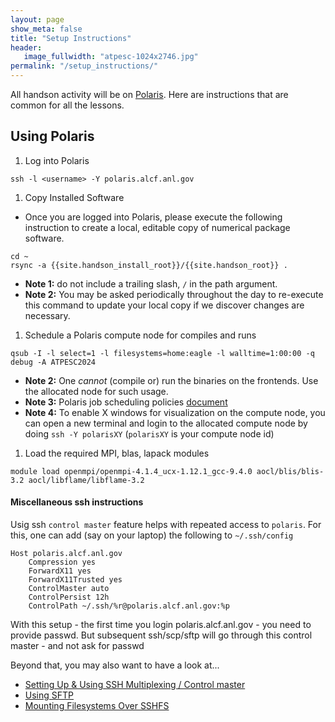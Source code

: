 ```yaml
---
layout: page
show_meta: false
title: "Setup Instructions"
header:
   image_fullwidth: "atpesc-1024x2746.jpg"
permalink: "/setup_instructions/"
---
```


All handson activity will be on [Polaris](https://docs.alcf.anl.gov/polaris/getting-started/). Here are instructions that are common
for all the lessons.

## Using Polaris

1. Log into Polaris
```
ssh -l <username> -Y polaris.alcf.anl.gov
```
1. Copy Installed Software
* Once you are logged into Polaris, please execute the following instruction
to create a local, editable copy of numerical package software.
```
cd ~
rsync -a {{site.handson_install_root}}/{{site.handson_root}} .
```
  * **Note 1:** do not include a trailing slash, `/` in the path argument.
  * **Note 2:** You may be asked periodically throughout the day to re-execute
this command to update your local copy if we discover changes are necessary.
1. Schedule a Polaris compute node for compiles and runs
```
qsub -I -l select=1 -l filesystems=home:eagle -l walltime=1:00:00 -q debug -A ATPESC2024
```
  * **Note 2:** One *cannot* (compile or) run the binaries on the frontends. Use the allocated node for such usage.
  * **Note 3:** Polaris job scheduling policies [document](https://docs.alcf.anl.gov/polaris/running-jobs/)
  * **Note 4:** To enable X windows for visualization on the compute node, you can open a new terminal and login to the allocated compute node by doing `ssh -Y polarisXY` (`polarisXY` is your compute node id)
1. Load the required MPI, blas, lapack modules
```
module load openmpi/openmpi-4.1.4_ucx-1.12.1_gcc-9.4.0 aocl/blis/blis-3.2 aocl/libflame/libflame-3.2
```

#### Miscellaneous ssh instructions

Usig ssh `control master` feature helps with repeated access to `polaris`. For this, one can add (say on your laptop) the following to `~/.ssh/config`
```
Host polaris.alcf.anl.gov
    Compression yes
    ForwardX11 yes
    ForwardX11Trusted yes
    ControlMaster auto
    ControlPersist 12h
    ControlPath ~/.ssh/%r@polaris.alcf.anl.gov:%p
```
With this setup - the first time you login polaris.alcf.anl.gov - you need to provide passwd. But subsequent ssh/scp/sftp will go through this control master - and not ask for passwd

Beyond that, you may also want to have a look at...

* [Setting Up & Using SSH Multiplexing / Control master](https://en.wikibooks.org/wiki/OpenSSH/Cookbook/Multiplexing)
* [Using SFTP](https://www.digitalocean.com/community/tutorials/how-to-use-sftp-to-securely-transfer-files-with-a-remote-server)
* [Mounting Filesystems Over SSHFS](https://wiki.archlinux.org/index.php/SSHFS)


